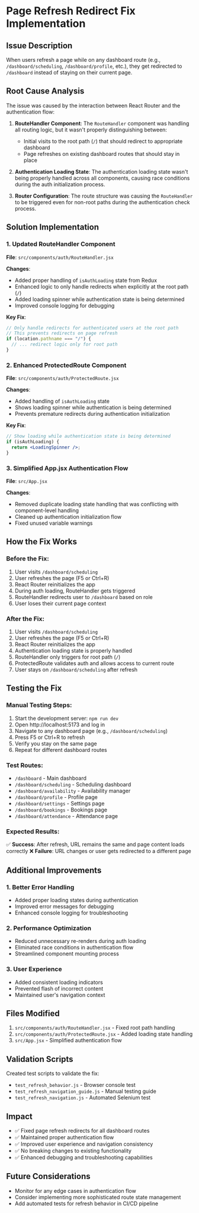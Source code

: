 # Page Refresh Redirect Fix Implementation

## Issue Description

When users refresh a page while on any dashboard route (e.g., `/dashboard/scheduling`, `/dashboard/profile`, etc.), they get redirected to `/dashboard` instead of staying on their current page.

## Root Cause Analysis

The issue was caused by the interaction between React Router and the authentication flow:

1. **RouteHandler Component**: The `RouteHandler` component was handling all routing logic, but it wasn't properly distinguishing between:

   - Initial visits to the root path (`/`) that should redirect to appropriate dashboard
   - Page refreshes on existing dashboard routes that should stay in place

2. **Authentication Loading State**: The authentication loading state wasn't being properly handled across all components, causing race conditions during the auth initialization process.

3. **Router Configuration**: The route structure was causing the `RouteHandler` to be triggered even for non-root paths during the authentication check process.

## Solution Implementation

### 1. Updated RouteHandler Component

**File**: `src/components/auth/RouteHandler.jsx`

**Changes**:

- Added proper handling of `isAuthLoading` state from Redux
- Enhanced logic to only handle redirects when explicitly at the root path (`/`)
- Added loading spinner while authentication state is being determined
- Improved console logging for debugging

**Key Fix**:

```jsx
// Only handle redirects for authenticated users at the root path
// This prevents redirects on page refresh
if (location.pathname === "/") {
  // ... redirect logic only for root path
}
```

### 2. Enhanced ProtectedRoute Component

**File**: `src/components/auth/ProtectedRoute.jsx`

**Changes**:

- Added handling of `isAuthLoading` state
- Shows loading spinner while authentication is being determined
- Prevents premature redirects during authentication initialization

**Key Fix**:

```jsx
// Show loading while authentication state is being determined
if (isAuthLoading) {
  return <LoadingSpinner />;
}
```

### 3. Simplified App.jsx Authentication Flow

**File**: `src/App.jsx`

**Changes**:

- Removed duplicate loading state handling that was conflicting with component-level handling
- Cleaned up authentication initialization flow
- Fixed unused variable warnings

## How the Fix Works

### Before the Fix:

1. User visits `/dashboard/scheduling`
2. User refreshes the page (F5 or Ctrl+R)
3. React Router reinitializes the app
4. During auth loading, RouteHandler gets triggered
5. RouteHandler redirects user to `/dashboard` based on role
6. User loses their current page context

### After the Fix:

1. User visits `/dashboard/scheduling`
2. User refreshes the page (F5 or Ctrl+R)
3. React Router reinitializes the app
4. Authentication loading state is properly handled
5. RouteHandler only triggers for root path (`/`)
6. ProtectedRoute validates auth and allows access to current route
7. User stays on `/dashboard/scheduling` after refresh

## Testing the Fix

### Manual Testing Steps:

1. Start the development server: `npm run dev`
2. Open http://localhost:5173 and log in
3. Navigate to any dashboard page (e.g., `/dashboard/scheduling`)
4. Press F5 or Ctrl+R to refresh
5. Verify you stay on the same page
6. Repeat for different dashboard routes

### Test Routes:

- `/dashboard` - Main dashboard
- `/dashboard/scheduling` - Scheduling dashboard
- `/dashboard/availability` - Availability manager
- `/dashboard/profile` - Profile page
- `/dashboard/settings` - Settings page
- `/dashboard/bookings` - Bookings page
- `/dashboard/attendance` - Attendance page

### Expected Results:

✅ **Success**: After refresh, URL remains the same and page content loads correctly
❌ **Failure**: URL changes or user gets redirected to a different page

## Additional Improvements

### 1. Better Error Handling

- Added proper loading states during authentication
- Improved error messages for debugging
- Enhanced console logging for troubleshooting

### 2. Performance Optimization

- Reduced unnecessary re-renders during auth loading
- Eliminated race conditions in authentication flow
- Streamlined component mounting process

### 3. User Experience

- Added consistent loading indicators
- Prevented flash of incorrect content
- Maintained user's navigation context

## Files Modified

1. `src/components/auth/RouteHandler.jsx` - Fixed root path handling
2. `src/components/auth/ProtectedRoute.jsx` - Added loading state handling
3. `src/App.jsx` - Simplified authentication flow

## Validation Scripts

Created test scripts to validate the fix:

- `test_refresh_behavior.js` - Browser console test
- `test_refresh_navigation_guide.js` - Manual testing guide
- `test_refresh_navigation.js` - Automated Selenium test

## Impact

- ✅ Fixed page refresh redirects for all dashboard routes
- ✅ Maintained proper authentication flow
- ✅ Improved user experience and navigation consistency
- ✅ No breaking changes to existing functionality
- ✅ Enhanced debugging and troubleshooting capabilities

## Future Considerations

- Monitor for any edge cases in authentication flow
- Consider implementing more sophisticated route state management
- Add automated tests for refresh behavior in CI/CD pipeline

